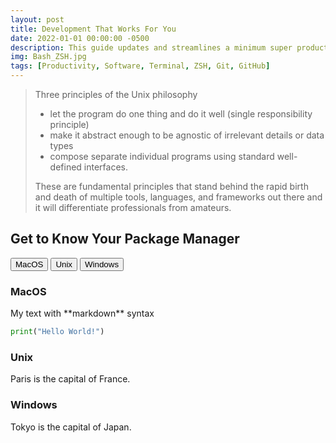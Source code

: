 ```yaml
---
layout: post
title: Development That Works For You
date: 2022-01-01 00:00:00 -0500
description: This guide updates and streamlines a minimum super productive development environment.
img: Bash_ZSH.jpg
tags: [Productivity, Software, Terminal, ZSH, Git, GitHub]
---
```


> Three principles of the Unix philosophy
>
>- let the program do one thing and do it well (single responsibility principle)
>- make it abstract enough to be agnostic of irrelevant details or data types
>- compose separate individual programs using standard well-defined interfaces.
>
> These are fundamental principles that stand behind the rapid birth and death of multiple tools, languages, and frameworks out there and it will differentiate professionals from amateurs.

## Get to Know Your Package Manager

<!-- Last Try!

<table>
<tr>
<td>

  ```csharp
  const int x = 3;
  const string y = "foo";
  readonly Object obj = getObject();
  ```
</td>
<td>

  ```nemerle
  def x : int = 3;
  def y : string = "foo";
  def obj : Object = getObject();
  ```
</td>
<td>
  V
</td>
</tr>
</table> -->

<div class="tabcontentcontainer">

  <!-- Tab links -->
  <div class="tab">
    <button class="tablinks" onclick="openOS(event, 'MacOS')">MacOS</button>
    <button class="tablinks" onclick="openOS(event, 'Unix')">Unix</button>
    <button class="tablinks" onclick="openOS(event, 'Windows')">Windows</button>
  </div>

  <!-- Tab content -->
  <div id="MacOS" class="tabcontent">
    <h3>MacOS</h3>

<div markdown="1">
My text with **markdown** syntax

```python
print("Hello World!")
```
</div>

  </div>

  <div id="Unix" class="tabcontent">
    <h3>Unix</h3>
      <p>Paris is the capital of France.</p>
  </div>

  <div id="Windows" class="tabcontent">
    <h3>Windows</h3>
      <p>Tokyo is the capital of Japan.</p>
  </div>

</div>

<script>
function openOS(evt, cityName) {
  var i, tabcontent, tablinks;
  tabcontent = document.getElementsByClassName("tabcontent");
  for (i = 0; i < tabcontent.length; i++) {
    tabcontent[i].style.display = "none";
  }
  tablinks = document.getElementsByClassName("tablinks");
  for (i = 0; i < tablinks.length; i++) {
    tablinks[i].className = tablinks[i].className.replace(" active", "");
  }
  document.getElementById(cityName).style.display = "block";
  evt.currentTarget.className += " active";
}
</script>
